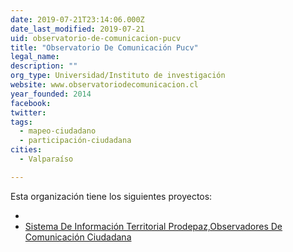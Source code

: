 ```yaml
---
date: 2019-07-21T23:14:06.000Z
date_last_modified: 2019-07-21
uid: observatorio-de-comunicacion-pucv
title: "Observatorio De Comunicación Pucv"
legal_name: 
description: ""
org_type: Universidad/Instituto de investigación
website: www.observatoriodecomunicacion.cl
year_founded: 2014
facebook: 
twitter: 
tags:
  - mapeo-ciudadano
  - participación-ciudadana
cities: 
  - Valparaíso

---
```


Esta organización tiene los siguientes proyectos:

- [](/i/observadores-de-comunicacion-ciudadana.html)
- [Sistema De Información Territorial Prodepaz,Observadores De Comunicación Ciudadana](/i/sistema-de-informacion-territorial-prodepaz,observadores-de-comunicacion-ciudadana.html)
